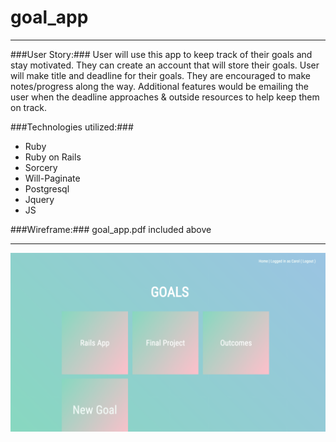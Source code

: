 # goal_app
________________

###User Story:###
User will use this app to keep track of their goals and stay motivated. They can create an account that will store their goals. User will make title and deadline for their goals. They are encouraged to make notes/progress along the way. Additional features would be emailing the user when the deadline approaches & outside resources to help keep them on track.

###Technologies utilized:###
* Ruby
* Ruby on Rails
* Sorcery
* Will-Paginate
* Postgresql
* Jquery
* JS

###Wireframe:###
goal_app.pdf included above

---------------------------------
![Snapshot of user goal index](/snapshot.png)
